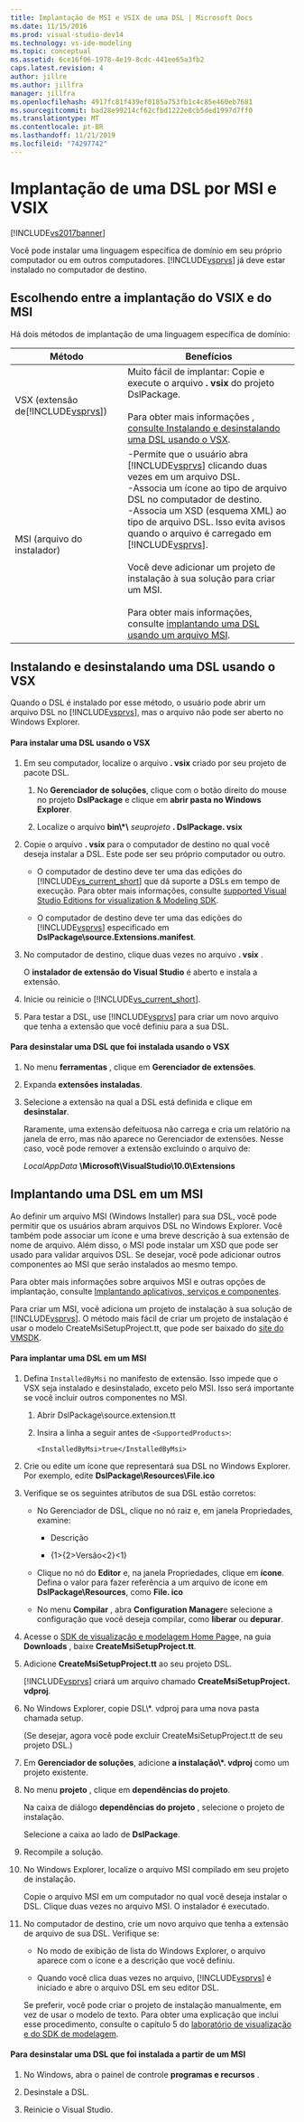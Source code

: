 ```yaml
---
title: Implantação de MSI e VSIX de uma DSL | Microsoft Docs
ms.date: 11/15/2016
ms.prod: visual-studio-dev14
ms.technology: vs-ide-modeling
ms.topic: conceptual
ms.assetid: 6ce16f06-1978-4e19-8cdc-441ee65a3fb2
caps.latest.revision: 4
author: jillre
ms.author: jillfra
manager: jillfra
ms.openlocfilehash: 4917fc81f439ef0185a753fb1c4c85e460eb7681
ms.sourcegitcommit: bad28e99214cf62cfbd1222e8cb5ded1997d7ff0
ms.translationtype: MT
ms.contentlocale: pt-BR
ms.lasthandoff: 11/21/2019
ms.locfileid: "74297742"
---
```

# <a name="msi-and-vsix-deployment-of-a-dsl"></a>Implantação de uma DSL por MSI e VSIX
[!INCLUDE[vs2017banner](../includes/vs2017banner.md)]

Você pode instalar uma linguagem específica de domínio em seu próprio computador ou em outros computadores. [!INCLUDE[vsprvs](../includes/vsprvs-md.md)] já deve estar instalado no computador de destino.

## <a name="which"></a>Escolhendo entre a implantação do VSIX e do MSI
 Há dois métodos de implantação de uma linguagem específica de domínio:

|Método|Benefícios|
|------------|--------------|
|VSX (extensão de[!INCLUDE[vsprvs](../includes/vsprvs-md.md)])|Muito fácil de implantar: Copie e execute o arquivo **. vsix** do projeto DslPackage.<br /><br /> Para obter mais informações [, consulte Instalando e desinstalando uma DSL usando o VSX](#Installing).|
|MSI (arquivo do instalador)|-Permite que o usuário abra [!INCLUDE[vsprvs](../includes/vsprvs-md.md)] clicando duas vezes em um arquivo DSL.<br />-Associa um ícone ao tipo de arquivo DSL no computador de destino.<br />-Associa um XSD (esquema XML) ao tipo de arquivo DSL. Isso evita avisos quando o arquivo é carregado em [!INCLUDE[vsprvs](../includes/vsprvs-md.md)].<br /><br /> Você deve adicionar um projeto de instalação à sua solução para criar um MSI.<br /><br /> Para obter mais informações, consulte [implantando uma DSL usando um arquivo MSI](#msi).|

## <a name="Installing"></a>Instalando e desinstalando uma DSL usando o VSX
 Quando o DSL é instalado por esse método, o usuário pode abrir um arquivo DSL no [!INCLUDE[vsprvs](../includes/vsprvs-md.md)], mas o arquivo não pode ser aberto no Windows Explorer.

#### <a name="to-install-a-dsl-by-using-the-vsx"></a>Para instalar uma DSL usando o VSX

1. Em seu computador, localize o arquivo **. vsix** criado por seu projeto de pacote DSL.

    1. No **Gerenciador de soluções**, clique com o botão direito do mouse no projeto **DslPackage** e clique em **abrir pasta no Windows Explorer**.

    2. Localize o arquivo **bin\\\*\\** _seuprojeto_ **. DslPackage. vsix**

2. Copie o arquivo **. vsix** para o computador de destino no qual você deseja instalar a DSL. Este pode ser seu próprio computador ou outro.

    - O computador de destino deve ter uma das edições do [!INCLUDE[vs_current_short](../includes/vs-current-short-md.md)] que dá suporte a DSLs em tempo de execução. Para obter mais informações, consulte [supported Visual Studio Editions for visualization & Modeling SDK](../modeling/supported-visual-studio-editions-for-visualization-amp-modeling-sdk.md).

    - O computador de destino deve ter uma das edições do [!INCLUDE[vsprvs](../includes/vsprvs-md.md)] especificado em **DslPackage\source.Extensions.manifest**.

3. No computador de destino, clique duas vezes no arquivo **. vsix** .

     O **instalador de extensão do Visual Studio** é aberto e instala a extensão.

4. Inicie ou reinicie o [!INCLUDE[vs_current_short](../includes/vs-current-short-md.md)].

5. Para testar a DSL, use [!INCLUDE[vsprvs](../includes/vsprvs-md.md)] para criar um novo arquivo que tenha a extensão que você definiu para a sua DSL.

#### <a name="to-uninstall-a-dsl-that-was-installed-by-using-vsx"></a>Para desinstalar uma DSL que foi instalada usando o VSX

1. No menu **ferramentas** , clique em **Gerenciador de extensões**.

2. Expanda **extensões instaladas**.

3. Selecione a extensão na qual a DSL está definida e clique em **desinstalar**.

   Raramente, uma extensão defeituosa não carrega e cria um relatório na janela de erro, mas não aparece no Gerenciador de extensões. Nesse caso, você pode remover a extensão excluindo o arquivo de:

   *LocalAppData* **\Microsoft\VisualStudio\10.0\Extensions**

## <a name="msi"></a>Implantando uma DSL em um MSI
 Ao definir um arquivo MSI (Windows Installer) para sua DSL, você pode permitir que os usuários abram arquivos DSL no Windows Explorer. Você também pode associar um ícone e uma breve descrição à sua extensão de nome de arquivo. Além disso, o MSI pode instalar um XSD que pode ser usado para validar arquivos DSL. Se desejar, você pode adicionar outros componentes ao MSI que serão instalados ao mesmo tempo.

 Para obter mais informações sobre arquivos MSI e outras opções de implantação, consulte [Implantando aplicativos, serviços e componentes](../deployment/deploying-applications-services-and-components.md).

 Para criar um MSI, você adiciona um projeto de instalação à sua solução de [!INCLUDE[vsprvs](../includes/vsprvs-md.md)]. O método mais fácil de criar um projeto de instalação é usar o modelo CreateMsiSetupProject.tt, que pode ser baixado do [site do VMSDK](https://go.microsoft.com/fwlink/?LinkID=186128).

#### <a name="to-deploy-a-dsl-in-an-msi"></a>Para implantar uma DSL em um MSI

1. Defina `InstalledByMsi` no manifesto de extensão. Isso impede que o VSX seja instalado e desinstalado, exceto pelo MSI. Isso será importante se você incluir outros componentes no MSI.

   1. Abrir DslPackage\source.extension.tt

   2. Insira a linha a seguir antes de `<SupportedProducts>`:

       ```
       <InstalledByMsi>true</InstalledByMsi>
       ```

2. Crie ou edite um ícone que representará sua DSL no Windows Explorer. Por exemplo, edite **DslPackage\Resources\File.ico**

3. Verifique se os seguintes atributos de sua DSL estão corretos:

   - No Gerenciador de DSL, clique no nó raiz e, em janela Propriedades, examine:

       - Descrição

       - {1&gt;{2&gt;Versão&lt;2}&lt;1}

   - Clique no nó do **Editor** e, na janela Propriedades, clique em **ícone**. Defina o valor para fazer referência a um arquivo de ícone em **DslPackage\Resources**, como **File. ico**

   - No menu **Compilar** , abra **Configuration Manager**e selecione a configuração que você deseja compilar, como **liberar** ou **depurar**.

4. Acesse o [SDK de visualização e modelagem Home Page](https://go.microsoft.com/fwlink/?LinkID=186128)e, na guia **Downloads** , baixe **CreateMsiSetupProject.tt**.

5. Adicione **CreateMsiSetupProject.tt** ao seu projeto DSL.

    [!INCLUDE[vsprvs](../includes/vsprvs-md.md)] criará um arquivo chamado **CreateMsiSetupProject. vdproj**.

6. No Windows Explorer, copie DSL\\*. vdproj para uma nova pasta chamada setup.

    (Se desejar, agora você pode excluir CreateMsiSetupProject.tt de seu projeto DSL.)

7. Em **Gerenciador de soluções**, adicione **a instalação\\\*. vdproj** como um projeto existente.

8. No menu **projeto** , clique em **dependências do projeto**.

    Na caixa de diálogo **dependências do projeto** , selecione o projeto de instalação.

    Selecione a caixa ao lado de **DslPackage**.

9. Recompile a solução.

10. No Windows Explorer, localize o arquivo MSI compilado em seu projeto de instalação.

     Copie o arquivo MSI em um computador no qual você deseja instalar o DSL. Clique duas vezes no arquivo MSI. O instalador é executado.

11. No computador de destino, crie um novo arquivo que tenha a extensão de arquivo de sua DSL. Verifique se:

    - No modo de exibição de lista do Windows Explorer, o arquivo aparece com o ícone e a descrição que você definiu.

    - Quando você clica duas vezes no arquivo, [!INCLUDE[vsprvs](../includes/vsprvs-md.md)] é iniciado e abre o arquivo DSL em seu editor DSL.

    Se preferir, você pode criar o projeto de instalação manualmente, em vez de usar o modelo de texto. Para obter uma explicação que inclui esse procedimento, consulte o capítulo 5 do [laboratório de visualização e do SDK de modelagem](https://go.microsoft.com/fwlink/?LinkId=208878).

#### <a name="to-uninstall-a-dsl-that-was-installed-from-an-msi"></a>Para desinstalar uma DSL que foi instalada a partir de um MSI

1. No Windows, abra o painel de controle **programas e recursos** .

2. Desinstale a DSL.

3. Reinicie o Visual Studio.
